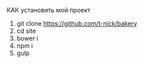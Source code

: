 КАК установить мой проект

1. git clone https://github.com/t-nick/bakery
2. cd site
3. bower i
4. npm i
5. gulp